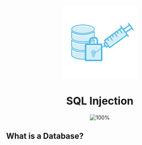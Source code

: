 <div align="center">

![SQL Injection](https://github.com/AliElbassuony/TryHackMe/blob/main/images/prevent-sql-exploit-icon.png)

</div>

<h1 align="center"> SQL Injection </h1>

<div align="center">

![100%](https://progress-bar.dev/100/?title=Progress)

</div>

## What is a Database?